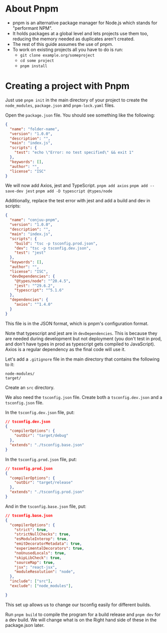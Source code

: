 # About Pnpm
* pnpm is an alternative package manager for Node.js which stands for "performant NPM". 
* It holds packages at a global level and lets projects use them too, reducing the memory needed as duplicates aren't created.
* The rest of this guide assumes the use of pnpm.
* To work on existing projects all you have to do is run:
	* `git clone example.org/someproject`
	* `cd some project`
	* `pnpm install`

# Creating a project with Pnpm
Just use `pnpm init` in the main directory of your project to create the `node_modules`, `package.json` and `pnpm-lock.yaml` files.

Open the `package.json` file. 
You should see something like the following:
```json
{
  "name": "folder-name",
  "version": "1.0.0",
  "description": "",
  "main": "index.js",
  "scripts": {
    "test": "echo \"Error: no test specified\" && exit 1"
  },
  "keywords": [],
  "author": "",
  "license": "ISC"
}
```

We will now add Axios, jest and TypeScript.
`pnpm add axios`
`pnpm add --save-dev jest`
`pnpm add -D typescript @types/node`

Additionally, replace the test error with jest and add a build and dev in scripts:
```json
{
  "name": "conjuu-pnpm",
  "version": "1.0.0",
  "description": "",
  "main": "index.js",
  "scripts": {
    "build": "tsc -p tsconfig.prod.json",
    "dev": "tsc -p tsconfig.dev.json",
    "test": "jest"
  },
  "keywords": [],
  "author": "",
  "license": "ISC",
  "devDependencies": {
    "@types/node": "^20.4.5",
    "jest": "^29.6.2",
    "typescript": "^5.1.6"
  },
  "dependencies": {
    "axios": "^1.4.0"
  }
}
```

This file is in the JSON format, which is pnpm's configuration format.

Note that typescript and jest are in `devDependencies`. This is because they are needed during development but not deployment (you don't test in prod, and don't have types in prod as typescript gets compiled to JavaScript). Axios is a regular dependency as the final code will use it.

Let's add a `.gitignore` file in the main directory that contains the following to it:
```gitignore
node-modules/
target/
```

Create an `src` directory.

We also need the `tsconfig.json` file. Create both a `tsconfig.dev.json` and a `tsconfig.json` file.

In the `tsconfig.dev.json` file, put:
```json
// tsconfig.dev.json
{
  "compilerOptions": {
    "outDir": "target/debug"
  },
  "extends": "./tsconfig.base.json"
}
```

In the `tsconfig.prod.json` file, put:
```json
// tsconfig.prod.json
{
  "compilerOptions": {
    "outDir": "target/release"
  },
  "extends": "./tsconfig.prod.json"
}
```

And in the `tsconfig.base.json` file, put:
```json
// tsconfig.base.json
{
  "compilerOptions": {
    "strict": true,
    "strictNullChecks": true,
    "esModuleInterop": true,
    "emitDecoratorMetadata": true,
    "experimentalDecorators": true,
    "noUnusedLocals": true,
    "skipLibCheck": true,
    "sourceMap": true,
    "jsx": "react-jsx",
    "moduleResolution": "node",
  },
  "include": ["src"],
  "exclude": ["node_modules"],

}
```

This set up allows us to change our tsconfig easily for different builds.

Run `pnpm build` to compile the program for a build release and `pnpm dev` for a dev build. We will change what is on the Right hand side of these in the package.json later.